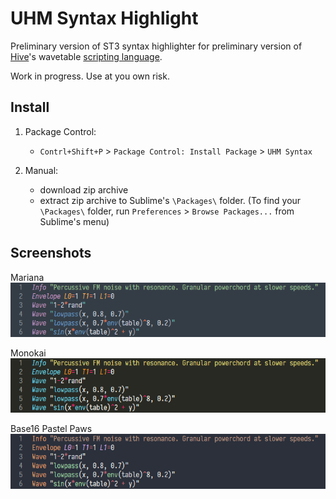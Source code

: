 # UHM Syntax Highlight
Preliminary version of ST3 syntax highlighter for preliminary version of [Hive][1]'s wavetable [scripting language][2].

[1]: https://u-he.com/products/hive/
[2]: https://www.kvraudio.com/forum/viewtopic.php?f=31&t=511390

Work in progress. Use at you own risk.

  
## Install

1. Package Control:
    - `Contrl+Shift+P` > `Package Control: Install Package` > `UHM Syntax` 

2. Manual:
    - download zip archive 
    - extract zip archive to Sublime's `\Packages\` folder. (To find your `\Packages\` folder, run `Preferences` > `Browse Packages...` from Sublime's menu)


## Screenshots

Mariana  
![UHM syntax with Mariana color scheme](./Screenshots/mariana.png)

Monokai  
![UHM syntax with Monokai color scheme](./Screenshots/monokai.png)

Base16 Pastel Paws  
![UHM syntax Base16 Pastel Paws color scheme](./Screenshots/base16_pastel_paws.png)